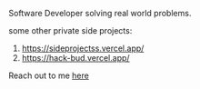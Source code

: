 
Software Developer solving real world problems.

some other private side projects:
1. https://sideprojectss.vercel.app/
2. https://hack-bud.vercel.app/

Reach out to me <a href="mailto:utkarshnagarwork@gmail.com">here</a>
